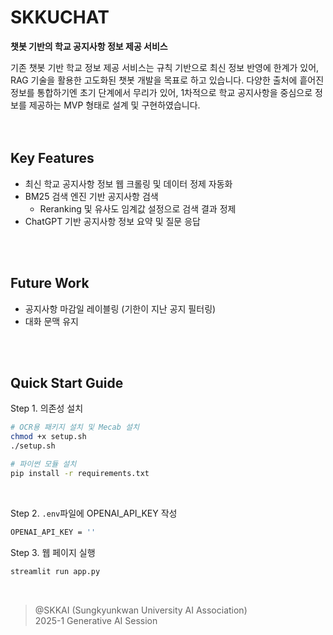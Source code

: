 # SKKUCHAT
**챗봇 기반의 학교 공지사항 정보 제공 서비스**
<br>

기존 챗봇 기반 학교 정보 제공 서비스는 규칙 기반으로 최신 정보 반영에 한계가 있어, RAG 기술을 활용한 고도화된 챗봇 개발을 목표로 하고 있습니다. 다양한 출처에 흩어진 정보를 통합하기엔 초기 단계에서 무리가 있어, 1차적으로 학교 공지사항을 중심으로 정보를 제공하는 MVP 형태로 설계 및 구현하였습니다.
<br>
<br>
<br>

## Key Features
* 최신 학교 공지사항 정보 웹 크롤링 및 데이터 정제 자동화
* BM25 검색 엔진 기반 공지사항 검색
  * Reranking 및 유사도 임계값 설정으로 검색 결과 정제
* ChatGPT 기반 공지사항 정보 요약 및 질문 응답
<br>
<br>

## Future Work
* 공지사항 마감일 레이블링 (기한이 지난 공지 필터링)
* 대화 문맥 유지
<br>
<br>

## Quick Start Guide
Step 1. 의존성 설치
```bash
# OCR용 패키지 설치 및 Mecab 설치
chmod +x setup.sh
./setup.sh

# 파이썬 모듈 설치
pip install -r requirements.txt
```
<br>

Step 2. ```.env```파일에 OPENAI_API_KEY 작성
```bash
OPENAI_API_KEY = ''
```

Step 3. 웹 페이지 실행
```bash
streamlit run app.py
```
<br>

> @SKKAI (Sungkyunkwan University AI Association)    
> 2025-1 Generative AI Session